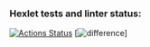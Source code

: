### Hexlet tests and linter status:
[![Actions Status](https://github.com/Semikx-x/frontend-project-46/actions/workflows/hexlet-check.yml/badge.svg)](https://github.com/Semikx-x/frontend-project-46/actions)
[![difference](https://github.com/Semikx-x/frontend-project-46/main/screenshots/difference.png)]